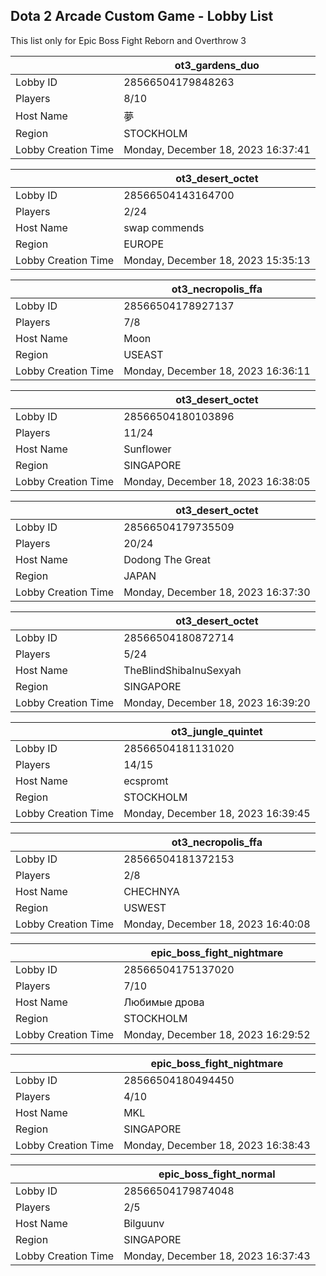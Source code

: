 ## Dota 2 Arcade Custom Game - Lobby List

This list only for Epic Boss Fight Reborn and Overthrow 3

|  | ot3_gardens_duo |
| ------ | ------ |
| Lobby ID | 28566504179848263 |
| Players | 8/10 |
| Host Name | 夢 |
| Region | STOCKHOLM |
| Lobby Creation Time | Monday, December 18, 2023 16:37:41 |


|  | ot3_desert_octet |
| ------ | ------ |
| Lobby ID | 28566504143164700 |
| Players | 2/24 |
| Host Name | swap commends |
| Region | EUROPE |
| Lobby Creation Time | Monday, December 18, 2023 15:35:13 |


|  | ot3_necropolis_ffa |
| ------ | ------ |
| Lobby ID | 28566504178927137 |
| Players | 7/8 |
| Host Name | Moon |
| Region | USEAST |
| Lobby Creation Time | Monday, December 18, 2023 16:36:11 |


|  | ot3_desert_octet |
| ------ | ------ |
| Lobby ID | 28566504180103896 |
| Players | 11/24 |
| Host Name | Sunflower |
| Region | SINGAPORE |
| Lobby Creation Time | Monday, December 18, 2023 16:38:05 |


|  | ot3_desert_octet |
| ------ | ------ |
| Lobby ID | 28566504179735509 |
| Players | 20/24 |
| Host Name | Dodong The Great |
| Region | JAPAN |
| Lobby Creation Time | Monday, December 18, 2023 16:37:30 |


|  | ot3_desert_octet |
| ------ | ------ |
| Lobby ID | 28566504180872714 |
| Players | 5/24 |
| Host Name | TheBlindShibaInuSexyah |
| Region | SINGAPORE |
| Lobby Creation Time | Monday, December 18, 2023 16:39:20 |


|  | ot3_jungle_quintet |
| ------ | ------ |
| Lobby ID | 28566504181131020 |
| Players | 14/15 |
| Host Name | ecspromt |
| Region | STOCKHOLM |
| Lobby Creation Time | Monday, December 18, 2023 16:39:45 |


|  | ot3_necropolis_ffa |
| ------ | ------ |
| Lobby ID | 28566504181372153 |
| Players | 2/8 |
| Host Name | CHECHNYA |
| Region | USWEST |
| Lobby Creation Time | Monday, December 18, 2023 16:40:08 |


|  | epic_boss_fight_nightmare |
| ------ | ------ |
| Lobby ID | 28566504175137020 |
| Players | 7/10 |
| Host Name | Любимые дрова |
| Region | STOCKHOLM |
| Lobby Creation Time | Monday, December 18, 2023 16:29:52 |


|  | epic_boss_fight_nightmare |
| ------ | ------ |
| Lobby ID | 28566504180494450 |
| Players | 4/10 |
| Host Name | MKL |
| Region | SINGAPORE |
| Lobby Creation Time | Monday, December 18, 2023 16:38:43 |


|  | epic_boss_fight_normal |
| ------ | ------ |
| Lobby ID | 28566504179874048 |
| Players | 2/5 |
| Host Name | Bilguunv |
| Region | SINGAPORE |
| Lobby Creation Time | Monday, December 18, 2023 16:37:43 |


